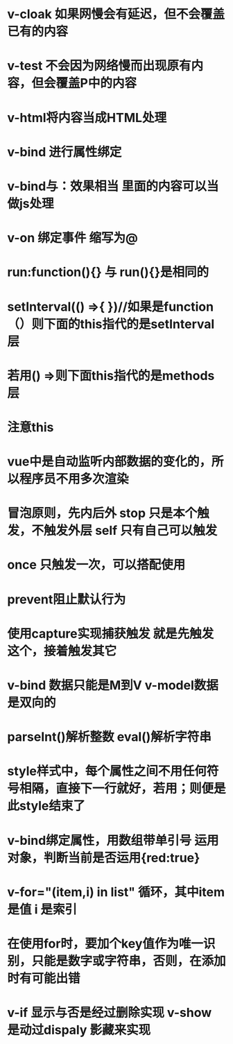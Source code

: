 # v-cloak 如果网慢会有延迟，但不会覆盖已有的内容
# v-test 不会因为网络慢而出现原有内容，但会覆盖P中的内容
# v-html将内容当成HTML处理
# v-bind 进行属性绑定
# v-bind与：效果相当   里面的内容可以当做js处理
# v-on 绑定事件  缩写为@
# run:function(){}  与 run(){}是相同的
# setInterval(() =>{     })//如果是function（）则下面的this指代的是setInterval层   
# 若用() =>则下面this指代的是methods层 
# 注意this
# vue中是自动监听内部数据的变化的，所以程序员不用多次渲染
# 冒泡原则，先内后外  stop 只是本个触发，不触发外层 self 只有自己可以触发
# once 只触发一次，可以搭配使用
# prevent阻止默认行为
# 使用capture实现捕获触发 就是先触发这个，接着触发其它
# v-bind 数据只能是M到V     v-model数据是双向的
# parseInt()解析整数  eval()解析字符串
# style样式中，每个属性之间不用任何符号相隔，直接下一行就好，若用；则便是此style结束了
# v-bind绑定属性，用数组带单引号   运用对象，判断当前是否运用{red:true}
# v-for="(item,i) in list" 循环，其中item是值 i 是索引
# 在使用for时，要加个key值作为唯一识别，只能是数字或字符串，否则，在添加时有可能出错
# v-if 显示与否是经过删除实现  v-show 是动过dispaly 影藏来实现
# 
# 
# 
# 
# 
# 
# 
# 
# 